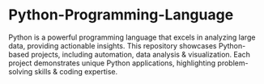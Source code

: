 # Python-Programming-Language
Python is a powerful programming language that excels in analyzing large data, providing actionable insights. This repository showcases Python-based projects, including automation, data analysis &amp; visualization. Each project demonstrates unique Python applications, highlighting problem-solving skills &amp; coding expertise.
